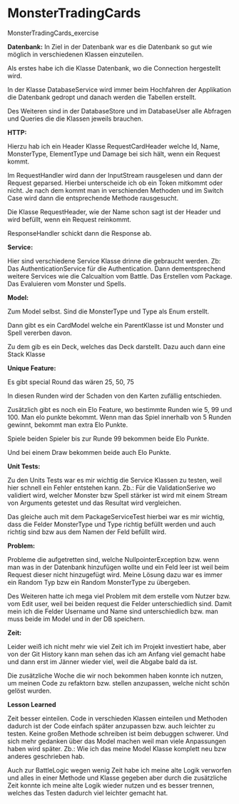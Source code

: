 # MonsterTradingCards
MonsterTradingCards_exercise


**Datenbank:**
In Ziel in der Datenbank war es die Datenbank so gut wie möglich in verschiedenen Klassen einzuteilen.

Als erstes habe ich die Klasse Datenbank, wo die Connection hergestellt wird.


In der Klasse DatabaseService wird immer beim Hochfahren der Applikation die Datenbank gedropt und danach werden die Tabellen erstellt.

Des Weiteren sind in der DatabaseStore und im DatabaseUser alle Abfragen und Queries die die Klassen jeweils brauchen.



**HTTP:**

Hierzu hab ich ein Header Klasse RequestCardHeader welche Id, Name, MonsterType, ElementType und Damage bei sich hält, wenn ein Request kommt.

Im RequestHandler wird dann der InputStream rausgelesen und dann der Request geparsed. Hierbei unterscheide ich ob ein Token mitkommt oder nicht.
Je nach dem kommt man in verschienden Methoden und im Switch Case wird dann die entsprechende Methode rausgesucht.


Die Klasse RequestHeader, wie der Name schon sagt ist der Header und wird befüllt, wenn ein Request reinkommt.


ResponseHandler schickt dann die Response ab.


**Service:**

Hier sind verschiedene Service Klasse drinne die gebraucht werden.
Zb: Das AuthenticationService für die Authentication.
Dann dementsprechend weitere Services wie die Calcualtion vom Battle. Das Erstellen vom Package.
Das Evaluieren vom Monster und Spells.


**Model:**

Zum Model selbst. Sind die MonsterType und Type als Enum erstellt.

Dann gibt es ein CardModel welche ein ParentKlasse ist und Monster und Spell vererben davon.


Zu dem gib es ein Deck, welches das Deck darstellt. Dazu auch dann eine Stack Klasse


**Unique Feature:**

Es gibt special Round das wären 25, 50, 75

In diesen Runden wird der Schaden von den Karten zufällig entschieden.

Zusätzlich gibt es noch ein Elo Feature, wo bestimmte Runden wie 5, 99 und 100. Man elo punkte bekommt.
Wenn man das Spiel innerhalb von 5 Runden gewinnt, bekommt man extra Elo Punkte.

Spiele beiden Spieler bis zur Runde 99 bekommen beide Elo Punkte.

Und bei einem Draw bekommen beide auch Elo Punkte.




**Unit Tests:**

Zu den Units Tests war es mir wichtig die Service Klassen zu testen, weil hier schnell ein Fehler entstehen kann.
Zb.: Für die ValidationSerive wo validiert wird, welcher Monster bzw Spell stärker ist wird mit einem Stream von Arguments getestet und das Resultat wird vergleichen.


Das gleiche auch mit dem PackageServiceTest hierbei war es mir wichtig, dass die Felder MonsterType und Type richtig befüllt werden und auch richtig sind bzw aus dem Namen der Feld befüllt wird.



**Problem:**

Probleme die aufgetretten sind, welche NullpointerException bzw. wenn man was in der Datenbank hinzufügen wollte und ein Feld leer ist weil beim Request dieser nicht hinzugefügt wird.
Meine Lösung dazu war es immer ein Random Typ bzw ein Random MonsterType zu übergeben.



Des Weiteren hatte ich mega viel Problem mit dem erstelle vom Nutzer bzw. vom Edit user, weil bei beiden request die Felder unterschiedlich sind. Damit mein ich die Felder Username und Name sind unterschiedlich bzw. man muss beide im Model und in der DB speichern.



**Zeit:**

Leider weiß ich nicht mehr wie viel Zeit ich im Projekt investiert habe, aber von der Git History kann man sehen das ich am Anfang viel gemacht habe und dann erst im Jänner wieder viel, weil die Abgabe bald da ist.

Die zusätzliche Woche die wir noch bekommen haben konnte ich nutzen, um meinen Code zu refaktorn bzw. stellen anzupassen, welche nicht schön gelöst wurden.



**Lesson Learned**


Zeit besser einteilen. Code in verschieden Klassen einteilen und Methoden dadurch ist der Code einfach später anzupassen bzw. auch leichter zu testen.
Keine großen Methode schreiben ist beim debuggen schwerer. Und sich mehr gedanken über das Model machen weil man viele Anpassungen haben wird später. 
Zb.: Wie ich das meine Model Klasse komplett neu bzw anderes geschrieben hab.

Auch zur BattleLogic wegen wenig Zeit habe ich meine alte Logik verworfen und alles in einer Methode und Klasse gegeben aber durch die zusätzliche Zeit konnte ich meine alte Logik wieder nutzen und es besser trennen, welches das Testen dadurch viel leichter gemacht hat.


